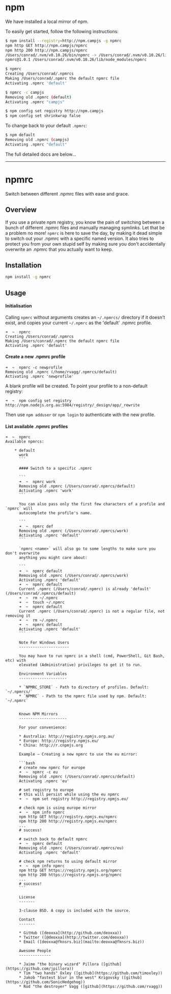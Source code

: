 # npm

We have installed a local mirror of npm.

To easily get started, follow the following instructions:

``` bash
$ npm install --registry=http://npm.campjs -g npmrc
npm http GET http://npm.campjs/npmrc
npm http 200 http://npm.campjs/npmrc
/Users/conrad/.nvm/v0.10.26/bin/npmrc -> /Users/conrad/.nvm/v0.10.26/lib/node_modules/npmrc/npmrc.js
npmrc@1.0.1 /Users/conrad/.nvm/v0.10.26/lib/node_modules/npmrc

$ npmrc
Creating /Users/conrad/.npmrcs
Making /Users/conrad/.npmrc the default npmrc file
Activating .npmrc 'default'

$ npmrc -c campjs
Removing old .npmrc (default)
Activating .npmrc "campjs"

$ npm config set registry http://npm.campjs
$ npm config set shrinkwrap false
```

To change back to your default `.npmrc`:

``` bash
$ npm default
Removing old .npmrc (campjs)
Activating .npmrc "default"
```

The full detailed docs are below...

---------

npmrc
=====

Switch between different .npmrc files with ease and grace.

Overview
--------

If you use a private npm registry, you know the pain of switching between a
bunch of different .npmrc files and manually managing symlinks. Let that be a
problem no more! `npmrc` is here to save the day, by making it dead simple to
switch out your .npmrc with a specific named version. It also tries to protect
you from your own stupid self by making sure you don't accidentally overwrite an
.npmrc that you actually want to keep.


Installation
------------

``` sh
npm install -g npmrc
```

Usage
-----

#### Initialisation

Calling `npmrc` without arguments creates an `~/.npmrcs/` directory if it doesn't exist,
and copies your current `~/.npmrc` as the 'default' .npmrc profile.

```
➜  ~  npmrc
Creating /Users/conrad/.npmrcs
Making /Users/conrad/.npmrc the default npmrc file
Activating .npmrc 'default'
```

#### Create a new .npmrc profile

```
➜  ~  npmrc -c newprofile
Removing old .npmrc (/home/rvagg/.npmrcs/default)
Activating .npmrc 'newprofile'
```

A blank profile will be created. To point your profile to a non-default registry:

```
➜  ~  npm config set registry http://npm.nodejs.org.au:5984/registry/_design/app/_rewrite
```

Then use `npm adduser` or `npm login` to authenticate with the new profile.


#### List available .npmrc profiles

```
➜  ~  npmrc 
Available npmrcs:
    
    * default
      work
      ```

      #### Switch to a specific .npmrc 

      ```
      ➜  ~  npmrc work
      Removing old .npmrc (/Users/conrad/.npmrcs/default)
      Activating .npmrc 'work'
      ```

      You can also pass only the first few characters of a profile and `npmrc` will
      autocomplete the profile's name.

      ```
      ➜  ~  npmrc def
      Removing old .npmrc (/Users/conrad/.npmrcs/work)
      Activating .npmrc 'default'
      ```

      `npmrc <name>` will also go to some lengths to make sure you don't overwrite
      anything you might care about:

      ```
      ➜  ~  npmrc default
      Removing old .npmrc (/Users/conrad/.npmrcs/work)
      Activating .npmrc 'default'
      ➜  ~  npmrc default  
      Current .npmrc (/Users/conrad/.npmrc) is already 'default' (/Users/conrad/.npmrcs/default)
      ➜  ~  rm ~/.npmrc
      ➜  ~  touch ~/.npmrc
      ➜  ~  npmrc default
      Current .npmrc (/Users/conrad/.npmrc) is not a regular file, not removing it
      ➜  ~  rm ~/.npmrc
      ➜  ~  npmrc default
      Activating .npmrc 'default'
      ```

      Note For Windows Users
      ----------------------

      You may have to run npmrc in a shell (cmd, PowerShell, Git Bash, etc) with
      elevated (Administrative) privileges to get it to run.

      Environment Variables
      ---------------------

      * `NPMRC_STORE` - Path to directory of profiles. Default: `~/.npmrcs/`
      * `NPMRC` - Path to the npmrc file used by npm. Default: `~/.npmrc`


      Known NPM Mirrors
      ---------------------

      For your convenience:

      * Australia: http://registry.npmjs.org.au/
      * Europe: http://registry.npmjs.eu/
      * China: http://r.cnpmjs.org

      Example – Creating a new npmrc to use the eu mirror:

      ```bash
      # create new npmrc for europe
      ➜  ~  npmrc -c eu 
      Removing old .npmrc (/Users/conrad/.npmrcs/default)
      Activating .npmrc 'eu'

      # set registry to europe
      # this will persist while using the eu npmrc
      ➜  ~  npm set registry http://registry.npmjs.eu/

      # check npm is using europe mirror
      ➜  ~  npm info npmrc 
      npm http GET http://registry.npmjs.eu/npmrc
      npm http 200 http://registry.npmjs.eu/npmrc
      ...
      # success!

      # switch back to default npmrc
      ➜  ~  npmrc default
      Removing old .npmrc (/Users/conrad/.npmrcs/eu)
      Activating .npmrc 'default'

      # check npm returns to using default mirror
      ➜  ~  npm info npmrc 
      npm http GET https://registry.npmjs.org/npmrc
      npm http 200 https://registry.npmjs.org/npmrc
      ... 
      # success!
      ```

      License
      -------

      3-clause BSD. A copy is included with the source.

      Contact
      -------

      * GitHub ([deoxxa](http://github.com/deoxxa))
      * Twitter ([@deoxxa](http://twitter.com/deoxxa))
      * Email ([deoxxa@fknsrs.biz](mailto:deoxxa@fknsrs.biz))

      Awesome People
      --------------

      * Jaime "the binary wizard" Pillora ([github](https://github.com/jpillora))
      * Tim "two hands" Oxley ([github](https://github.com/timoxley))
      * Jakob "fastest blur in the west" Krigovsky ([github](https://github.com/SonicHedgehog))
      * Rod "the destroyer" Vagg ([github](https://github.com/rvagg))

